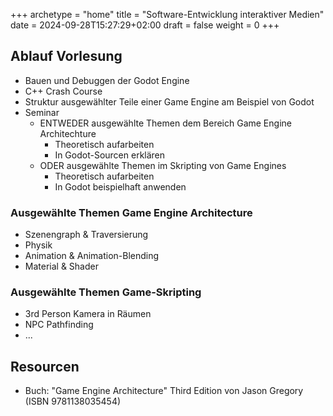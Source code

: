 +++
archetype = "home"
title = "Software-Entwicklung interaktiver Medien"
date = 2024-09-28T15:27:29+02:00
draft = false
weight = 0
+++


## Ablauf Vorlesung
- Bauen und Debuggen der Godot Engine
- C++ Crash Course
- Struktur ausgewählter Teile einer Game Engine am Beispiel von Godot
- Seminar
  - ENTWEDER ausgewählte Themen dem Bereich Game Engine Architechture
    - Theoretisch aufarbeiten 
    - In Godot-Sourcen erklären
  - ODER ausgewählte Themen im Skripting von Game Engines
    - Theoretisch aufarbeiten
    - In Godot beispielhaft anwenden


### Ausgewählte Themen Game Engine Architecture
- Szenengraph & Traversierung
- Physik
- Animation & Animation-Blending
- Material & Shader

### Ausgewählte Themen Game-Skripting
- 3rd Person Kamera in Räumen
- NPC Pathfinding
- ...

## Resourcen

- Buch: "Game Engine Architecture" Third Edition von Jason Gregory (ISBN 9781138035454)


<!--

## Lecture Pool

- Introduction to using Godot (done in Game Production?)
- Introduction to C++
  - History of C++
  - C++ in comparison to known languages
  - Hello, World
  - Concepts
    - Header Files
      - Separating class declaration (.h) and implementation (.cpp)
    - Compiled language
    - Compiling and Linking
    - Macros
    - Pointers
    - Standard Libraries
      - Std::
      - Boost
      - Project-wise
- The DNA of an interactive application (such as a game)
  - Init Things
  - Loop forever
    - Get Input
    - Process Input to parameterize output
    - Generate output (graphics, sound, ...)
- From the scene to the graphics card.
- Understanding the Godot Initialization and Main Loop 
  - [SceneTree](https://docs.godotengine.org/en/stable/classes/class_scenetree.html#class-scenetree) is the standard [MainLoop](https://docs.godotengine.org/en/stable/classes/class_mainloop.html#class-mainloop)
  - Any MainLoop implements _initialize, _process, _physics_process and _finalize.

- Debugging into Godot
  - From WinMain to widechar_main.
  - In widechar_main: 
    - Main::Start (main/main.cpp) initializes stuff
    - os.run() runs the application main loop
  - 
   
-->




<!--

|Day            | Topic                         | Description       | WebGL | Godot |
|---            |---                            |---                | ---   | --- |
|Fri, 16. May   | **[Hello Code 3]({{< ref "day_01_hello_code_3" >}})**    | Introduction to the course and setup instructions. | Setup editor, hello world | Install Godot, hello world |
|Tue, 20. May   | **[Rendering Pipeline]({{< ref "day_02_rendering_pipe" >}})**    | Overview of the rendering pipeline and its stages. | Triangle through pipeline | ? |
|Wed, 21. May   | **[Simple Cube]({{< ref "day_03_simple_cube" >}})**    | Creating and rendering a simple 3D cube. | Create simple 3D geometry | Loading assets in Godot |
|Thu, 22. May   | **[Perspective animated Cube]({{< ref "day_04_perspecitve_cube" >}})**    | Applying perspective projection to the cube. | Create animation loop with geoemtric transforms | What happens when you press play |
|Fri, 23. May   | **[Normals and Phong Shading]({{< ref "day_05_normals_phong" >}})**    | Understanding normals and implementing Phong shading. | Implement simple shader code | Shader editor and materials in Godot |
|Tue, 27. May   | **[Cylinder]({{< ref "day_06_cylinder" >}})**    | Modeling and rendering a 3D cylinder. | Implement cylinder code from math | ? |
|Wed, 28. May   | **[Scene Graph]({{< ref "day_07_scene_graph" >}})**    | Introduction to scene graphs and hierarchical transformations. | Implement small scene graph library (nodes, children, traversal) | Show scene graph |
|Fri, 30. May   | **[Robot Scene]({{< ref "day_08_robot_scene" >}})**    | Creating a complex scene with a robot model. | Use scene graph to create hierarchical robot model | Edit scene graph |
|Tue, 03. June  | **[Shader Techniques]({{< ref "day_09_shader_techniques" >}})**    | Exploring various shader techniques and effects. | Vertex shader that translates along normal | Working with shader editor |
|Mon, 04. June  | **[Shaders in Engines]({{< ref "day_10_shader_in_engines" >}})**    | Integrating shaders into game engines. | Toon shading | Texture access, material effects |

-->